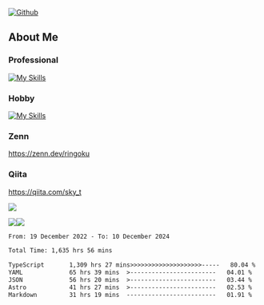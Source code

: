 [![Github](https://img.shields.io/github/followers/skyt-a?label=Follow&style=social)](https://github.com/skyt-a)

## About Me
### Professional
[![My Skills](https://skillicons.dev/icons?i=react,ts,js,nodejs,java,graphql,firebase,githubactions&theme=light)](https://skillicons.dev)
### Hobby
[![My Skills](https://skillicons.dev/icons?i=unity,rust,py&theme=light)](https://skillicons.dev)

### Zenn
https://zenn.dev/ringoku
### Qiita
https://qiita.com/sky_t


![](https://github-profile-summary-cards.vercel.app/api/cards/profile-details?username=skyt-a&theme=default)

![](https://github-profile-summary-cards.vercel.app/api/cards/repos-per-language?username=skyt-a&theme=default)![](https://github-profile-summary-cards.vercel.app/api/cards/stats?username=RinGoku&theme=default)

<!--START_SECTION:waka-->

```txt
From: 19 December 2022 - To: 10 December 2024

Total Time: 1,635 hrs 56 mins

TypeScript       1,309 hrs 27 mins>>>>>>>>>>>>>>>>>>>>-----   80.04 %
YAML             65 hrs 39 mins  >------------------------   04.01 %
JSON             56 hrs 20 mins  >------------------------   03.44 %
Astro            41 hrs 27 mins  >------------------------   02.53 %
Markdown         31 hrs 19 mins  -------------------------   01.91 %
```

<!--END_SECTION:waka-->
